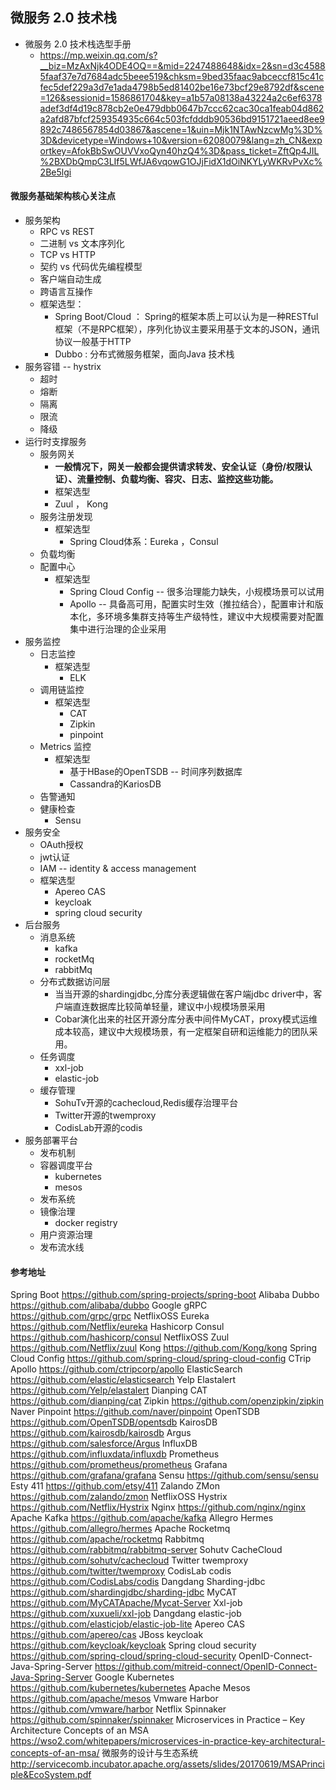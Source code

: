 ##     微服务 2.0 技术栈
*	微服务 2.0 技术栈选型手册 
	*	https://mp.weixin.qq.com/s?__biz=MzAxNjk4ODE4OQ==&mid=2247488648&idx=2&sn=d3c45885faaf37e7d7684adc5beee519&chksm=9bed35faac9abceccf815c41cfec5def229a3d7e1ada4798b5ed81402be16e73bcf29e8792df&scene=126&sessionid=1586861704&key=a1b57a08138a43224a2c6ef6378adef3df4d19c878cb2e0e479dbb0647b7ccc62cac30ca1feab04d862a2afd87bfcf259354935c664c503fcfdddb90536bd9151721aeed8ee9892c7486567854d03867&ascene=1&uin=Mjk1NTAwNzcwMg%3D%3D&devicetype=Windows+10&version=62080079&lang=zh_CN&exportkey=AfokBbSwOUVVxoQyn40hzQ4%3D&pass_ticket=ZftQp4JIL%2BXDbQmpC3LIf5LWfJA6vqowG1OJjFidX1dOiNKYLyWKRvPvXc%2Be5lgi

####  微服务基础架构核心关注点
*	服务架构
	*	RPC vs REST
	*	二进制 vs 文本序列化
	*	TCP vs HTTP
	*	契约 vs 代码优先编程模型
	*	客户端自动生成
	*	跨语言互操作
	*	框架选型：
		*	Spring Boot/Cloud ： Spring的框架本质上可以认为是一种RESTful框架（不是RPC框架），序列化协议主要采用基于文本的JSON，通讯协议一般基于HTTP
		*	Dubbo : 分布式微服务框架，面向Java 技术栈
*	服务容错 -- hystrix
	*	超时
	*	熔断
	*	隔离
	*	限流
	*	降级
*	运行时支撑服务
	*	服务网关
		*	**一般情况下，网关一般都会提供请求转发、安全认证（身份/权限认证）、流量控制、负载均衡、容灾、日志、监控这些功能。**
		*	框架选型
		  *	Zuul ， Kong
	*	服务注册发现
		*	框架选型
			*	Spring Cloud体系：Eureka ，Consul
	*	负载均衡
	*	配置中心
		*	框架选型
			*	Spring Cloud Config -- 很多治理能力缺失，小规模场景可以试用
			*	Apollo -- 具备高可用，配置实时生效（推拉结合），配置审计和版本化，多环境多集群支持等生产级特性，建议中大规模需要对配置集中进行治理的企业采用
*	服务监控
	*	日志监控
		*	框架选型
			*	ELK
	*	调用链监控
		*	框架选型
			*	CAT 
			*	Zipkin
			*	pinpoint
	*	Metrics 监控
		*	框架选型
			*	基于HBase的OpenTSDB -- 时间序列数据库
			*	Cassandra的KariosDB
	*	告警通知
	*	健康检查
		*	Sensu
*	服务安全
	*	OAuth授权
	*	jwt认证
	*	IAM -- identity & access management
	*	框架选型
		*	Apereo CAS
		*	keycloak
		*	spring cloud security
*	后台服务
	*	消息系统
		*	kafka
		*	rocketMq
		*	rabbitMq
	*	分布式数据访问层
		*	当当开源的shardingjdbc,分库分表逻辑做在客户端jdbc driver中，客户端直连数据库比较简单轻量，建议中小规模场景采用
		*	Cobar演化出来的社区开源分库分表中间件MyCAT，proxy模式运维成本较高，建议中大规模场景，有一定框架自研和运维能力的团队采用。
	*	任务调度
		*	xxl-job
		*	elastic-job
	*	缓存管理
		*	SohuTv开源的cachecloud,Redis缓存治理平台
		*	Twitter开源的twemproxy
		*	CodisLab开源的codis
*	服务部署平台
	*	发布机制
	*	容器调度平台
		*	kubernetes
		*	mesos
	*	发布系统
	*	镜像治理
		*	docker registry
	*	用户资源治理
	*	发布流水线


#### 参考地址
Spring Boot
https://github.com/spring-projects/spring-boot
Alibaba Dubbo
https://github.com/alibaba/dubbo
Google gRPC
https://github.com/grpc/grpc
NetflixOSS Eureka
https://github.com/Netflix/eureka
Hashicorp Consul
https://github.com/hashicorp/consul
NetflixOSS Zuul
https://github.com/Netflix/zuul
Kong
https://github.com/Kong/kong
Spring Cloud Config
https://github.com/spring-cloud/spring-cloud-config
CTrip Apollo
https://github.com/ctripcorp/apollo
ElasticSearch
https://github.com/elastic/elasticsearch
Yelp Elastalert
https://github.com/Yelp/elastalert
Dianping CAT
https://github.com/dianping/cat
Zipkin
https://github.com/openzipkin/zipkin
Naver Pinpoint
https://github.com/naver/pinpoint
OpenTSDB
https://github.com/OpenTSDB/opentsdb
KairosDB
https://github.com/kairosdb/kairosdb
Argus
https://github.com/salesforce/Argus
InfluxDB
https://github.com/influxdata/influxdb
Prometheus
https://github.com/prometheus/prometheus
Grafana
https://github.com/grafana/grafana
Sensu
https://github.com/sensu/sensu
Esty 411
https://github.com/etsy/411
Zalando ZMon
https://github.com/zalando/zmon
NetflixOSS Hystrix
https://github.com/Netflix/Hystrix
Nginx
https://github.com/nginx/nginx
Apache Kafka
https://github.com/apache/kafka
Allegro Hermes
https://github.com/allegro/hermes
Apache Rocketmq
https://github.com/apache/rocketmq
Rabbitmq
https://github.com/rabbitmq/rabbitmq-server
Sohutv CacheCloud
https://github.com/sohutv/cachecloud
Twitter twemproxy
https://github.com/twitter/twemproxy
CodisLab codis
https://github.com/CodisLabs/codis
Dangdang Sharding-jdbc
https://github.com/shardingjdbc/sharding-jdbc
MyCAT
https://github.com/MyCATApache/Mycat-Server
Xxl-job
https://github.com/xuxueli/xxl-job
Dangdang elastic-job
https://github.com/elasticjob/elastic-job-lite
Apereo CAS
https://github.com/apereo/cas
JBoss keycloak
https://github.com/keycloak/keycloak
Spring cloud security
https://github.com/spring-cloud/spring-cloud-security
OpenID-Connect-Java-Spring-Server
https://github.com/mitreid-connect/OpenID-Connect-Java-Spring-Server
Google Kubernetes
https://github.com/kubernetes/kubernetes
Apache Mesos
https://github.com/apache/mesos
Vmware Harbor
https://github.com/vmware/harbor
Netflix Spinnaker
https://github.com/spinnaker/spinnaker
Microservices in Practice – Key Architecture Concepts of an MSA
https://wso2.com/whitepapers/microservices-in-practice-key-architectural-concepts-of-an-msa/
微服务的设计与生态系统
http://servicecomb.incubator.apache.org/assets/slides/20170619/MSAPrinciple&EcoSystem.pdf